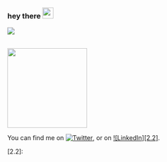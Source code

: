 ### hey there <img src="https://media.giphy.com/media/hvRJCLFzcasrR4ia7z/giphy.gif" width="25px">
![](https://visitor-badge.glitch.me/badge?page_id=Gand0r.Gand0r)

<br />




<img height="180em" src="https://github-readme-stats.vercel.app/api?username=Gand0r&show_icons=true&hide_border=true&&count_private=true&include_all_commits=true" />


<!-- Actual text -->

You can find me on [![Twitter][1.2]][1], or on [![LinkedIn][2.2]][2].

<!-- Icons -->

[1.2]: http://i.imgur.com/wWzX9uB.png (twitter icon without padding)
[2.2]: 

<!-- Links to your social media accounts -->

[1]: https://twitter.com/rumahnyamertua
[2]: https://www.linkedin.com/mwlite/in/indrasetiawanbatam

